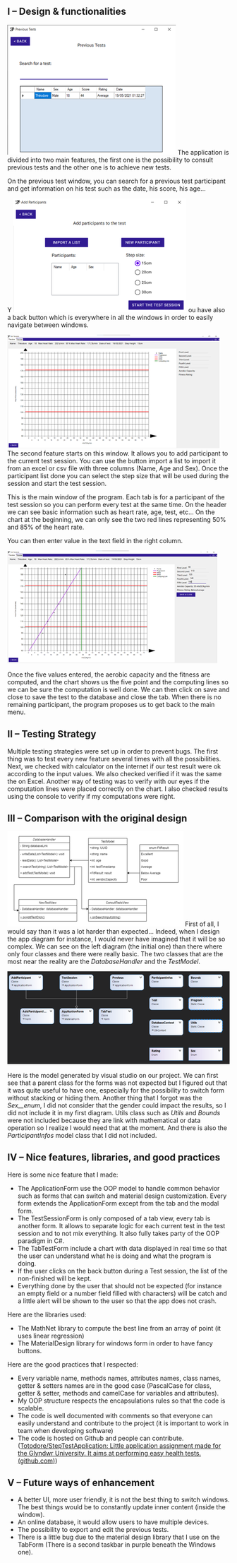 ## I – Design &amp; functionalities

![](img/1.png) The application is divided into two main features, the first one is the possibility to consult previous tests and the other one is to achieve new tests.

On the previous test window, you can search for a previous test participant and get information on his test such as the date, his score, his age…

Y ![](img/2.png) ou have also a back button which is everywhere in all the windows in order to easily navigate between windows.

![](img/3.png)The second feature starts on this window. It allows you to add participant to the current test session. You can use the button import a list to import it from an excel or csv file with three columns (Name, Age and Sex). Once the participant list done you can select the step size that will be used during the session and start the test session.

This is the main window of the program. Each tab is for a participant of the test session so you can perform every test at the same time. On the header we can see basic information such as heart rate, age, test, etc… On the chart at the beginning, we can only see the two red lines representing 50% and 85% of the heart rate.

You can then enter value in the text field in the right column.

![](img/4.png)

Once the five values entered, the aerobic capacity and the fitness are computed, and the chart shows us the five point and the computing lines so we can be sure the computation is well done. We can then click on save and close to save the test to the database and close the tab. When there is no remaining participant, the program proposes us to get back to the main menu.

## II – Testing Strategy

Multiple testing strategies were set up in order to prevent bugs. The first thing was to test every new feature several times with all the possibilities. Next, we checked with calculator on the internet if our test result were ok according to the input values. We also checked verified if it was the same the on Excel. Another way of testing was to verify with our eyes if the computation lines were placed correctly on the chart. I also checked results using the console to verify if my computations were right.

## III – Comparison with the original design

![](img/5.png)
First of all, I would say than it was a lot harder than expected… Indeed, when I design the app diagram for instance, I would never have imagined that it will be so complex. We can see on the left diagram (the initial one) than there where only four classes and there were really basic. The two classes that are the most near the reality are the _DatabaseHandler_ and the _TestModel_.

![](img/6.png)

Here is the model generated by visual studio on our project. We can first see that a parent class for the forms was not expected but I figured out that it was quite useful to have one, especially for the possibility to switch form without stacking or hiding them. Another thing that I forgot was the _Sex__enum_, I did not consider that the gender could impact the results, so I did not include it in my first diagram. Utils class such as _Utils_ and _Bounds_ were not included because they are link with mathematical or data operation so I realize I would need that at the moment. And there is also the _ParticipantInfos_ model class that I did not included.

## IV – Nice features, libraries, and good practices

Here is some nice feature that I made:

- The ApplicationForm use the OOP model to handle common behavior such as forms that can switch and material design customization. Every form extends the ApplicationForm except from the tab and the modal form.
- The TestSessionForm is only composed of a tab view, every tab is another form. It allows to separate logic for each current test in the test session and to not mix everything. It also fully takes party of the OOP paradigm in C#.
- The TabTestForm include a chart with data displayed in real time so that the user can understand what he is doing and what the program is doing.
- If the user clicks on the back button during a Test session, the list of the non-finished will be kept.
- Everything done by the user that should not be expected (for instance an empty field or a number field filled with characters) will be catch and a little alert will be shown to the user so that the app does not crash.

Here are the libraries used:

- The MathNet library to compute the best line from an array of point (it uses linear regression)
- The MaterialDesign library for windows form in order to have fancy buttons.

Here are the good practices that I respected:

- Every variable name, methods names, attributes names, class names, getter &amp; setters names are in the good case (PascalCase for class, getter &amp; setter, methods and camelCase for variables and attributes).
- My OOP structure respects the encapsulations rules so that the code is scalable.
- The code is well documented with comments so that everyone can easily understand and contribute to the project (it is important to work in team when developing software)
- The code is hosted on Github and people can contribute. ([Totodore/StepTestApplication: Little application assignment made for the Glyndwr University. It aims at performing easy health tests. (github.com)](https://github.com/Totodore/StepTestApplication))

## V – Future ways of enhancement

- A better UI, more user friendly, it is not the best thing to switch windows. The best things would be to constantly update inner content (inside the window).
- An online database, it would allow users to have multiple devices.
- The possibility to export and edit the previous tests.
- There is a little bug due to the material design library that I use on the TabForm (There is a second taskbar in purple beneath the Windows one).
